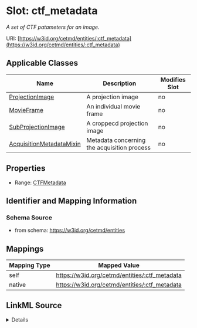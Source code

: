 

# Slot: ctf_metadata


_A set of CTF patameters for an image._





URI: [https://w3id.org/cetmd/entities/:ctf_metadata](https://w3id.org/cetmd/entities/:ctf_metadata)



<!-- no inheritance hierarchy -->





## Applicable Classes

| Name | Description | Modifies Slot |
| --- | --- | --- |
| [ProjectionImage](ProjectionImage.md) | A projection image |  no  |
| [MovieFrame](MovieFrame.md) | An individual movie frame |  no  |
| [SubProjectionImage](SubProjectionImage.md) | A croppecd projection image |  no  |
| [AcquisitionMetadataMixin](AcquisitionMetadataMixin.md) | Metadata concerning the acquisition process |  no  |







## Properties

* Range: [CTFMetadata](CTFMetadata.md)





## Identifier and Mapping Information







### Schema Source


* from schema: https://w3id.org/cetmd/entities




## Mappings

| Mapping Type | Mapped Value |
| ---  | ---  |
| self | https://w3id.org/cetmd/entities/:ctf_metadata |
| native | https://w3id.org/cetmd/entities/:ctf_metadata |




## LinkML Source

<details>
```yaml
name: ctf_metadata
description: A set of CTF patameters for an image.
from_schema: https://w3id.org/cetmd/entities
rank: 1000
alias: ctf_metadata
domain_of:
- AcquisitionMetadataMixin
range: CTFMetadata

```
</details>